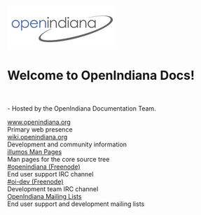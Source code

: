<div class="jumbotron">
  <img src = "Openindiana.png">
  <h1>Welcome to OpenIndiana Docs!</h1>
  </br>
  <p> - Hosted by the OpenIndiana Documentation Team.
</div>

<div class="col-sm-6">
  <div class="panel panel-default">
  <div class="panel-heading"><a href="http://www.openindiana.org">www.openindiana.org</a></div>
  <div class="panel-body">Primary web presence</div>
  </div>
  <div class="panel panel-default">
  <div class="panel-heading"><a href="http://wiki.openindiana.org">wiki.openindiana.org</a></div>
  <div class="panel-body">Development and community information</div>
  </div>
  <div class="panel panel-default">
  <div class="panel-heading"><a href="https://illumos.org/man/">illumos Man Pages</a></div>
  <div class="panel-body">Man pages for the core source tree</div>
  </div>
</div>

<div class="col-sm-6">
  <div class="panel panel-default">
  <div class="panel-heading"><a href="irc://irc.freenode.net/openindiana">#openindiana (Freenode)</a></div>
  <div class="panel-body">End user support IRC channel</div>
  </div>
  <div class="panel panel-default">
  <div class="panel-heading"><a href="irc://irc.freenode.net/oi-dev">#oi-dev (Freenode)</a></div>
  <div class="panel-body">Development team IRC channel</div>
  </div>
  <div class="panel panel-default">
  <div class="panel-heading"><a href="http://openindiana.org/mailman">OpenIndiana Mailing Lists</a></div>
  <div class="panel-body">End user support and development mailing lists</div>
  </div>
</div>

